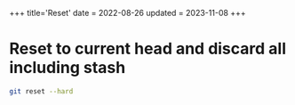 +++
title='Reset'
date = 2022-08-26
updated = 2023-11-08
+++

# Reset to current head and discard all including stash

```sh
git reset --hard
```